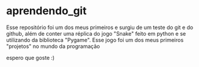 # aprendendo_git
Esse repositório foi um dos meus primeiros e surgiu de um teste do git e do github,
além de conter uma réplica do jogo "Snake" feito em python e se utilizando da 
biblioteca "Pygame". Esse jogo foi um dos meus primeiros "projetos"
no mundo da programação

espero que goste :)
